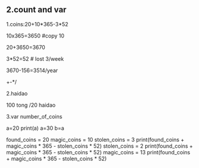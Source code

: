 ## 2.count and var

1.coins:20+10\*365-3\*52

10x365=3650 #copy 10

20+3650=3670

3*52=52 # lost 3/week

3670-156=3514/year

+-\*/

2.haidao

100 tong /20 haidao

3.var number_of_coins

a=20 print(a) a=30 b=a

found_coins = 20
magic_coins = 10
stolen_coins = 3
print(found_coins + magic_coins * 365 - stolen_coins * 52)
stolen_coins = 2
print(found_coins + magic_coins * 365 - stolen_coins * 52)
magic_coins = 13
print(found_coins + magic_coins * 365 - stolen_coins * 52)







